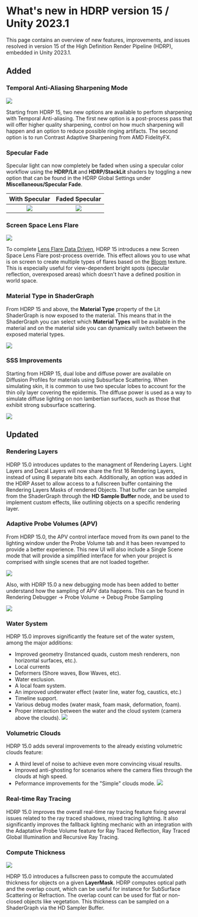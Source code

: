 # What's new in HDRP version 15 / Unity 2023.1

This page contains an overview of new features, improvements, and issues resolved in version 15 of the High Definition Render Pipeline (HDRP), embedded in Unity 2023.1.

## Added

### Temporal Anti-Aliasing Sharpening Mode
![](Images/TAA-Sharpening-header.png)

Starting from HDRP 15, two new options are available to perform sharpening with Temporal Anti-aliasing. The first new option is a post-process pass that will offer higher quality sharpening, control on how much sharpening will happen and an option to reduce possible ringing artifacts. The second option is to run Contrast Adaptive Sharpening from AMD FidelityFX.

### Specular Fade

Specular light can now completely be faded when using a specular color workflow using the **HDRP/Lit** and **HDRP/StackLit** shaders by toggling a new option that can be found in the HDRP Global Settings under **Miscellaneous/Specular Fade**.

|        With Specular         |        Faded Specular        |
|:----------------------------:|:----------------------------:|
| ![](Images/WithSpecular.png) | ![](Images/KillSpecular.png) |

### Screen Space Lens Flare
![](Images/ScreenSpaceLensFlare-header.png)

To complete [Lens Flare Data Driven](shared/lens-flare/lens-flare-component.md), HDRP 15 introduces a new Screen Space Lens Flare post-process override.
This effect allows you to use what is on screen to create multiple types of flares based on the [Bloom](Post-Processing-Bloom.md) texture. This is especially useful for view-dependent bright spots (specular reflection, overexposed areas) which doesn't have a defined position in world space.

### Material Type in ShaderGraph

From HDRP 15 and above, the **Material Type** property of the Lit ShaderGraph is now exposed to the material. This means that in the ShaderGraph you can select which **Material Types** will be available in the material and on the material side you can dynamically switch between the exposed material types.

![](Images/ExposedMaterialType.png)

### SSS Improvements

Starting from HDRP 15, dual lobe and diffuse power are available on Diffusion Profiles for materials using Subsurface Scattering.
When simulating skin, it is common to use two specular lobes to account for the thin oily layer covering the epidermis.
The diffuse power is used as a way to simulate diffuse lighting on non lambertian surfaces, such as those that exhibit strong subsurface scattering.

![](Images/profile_dual_lobe.png)

## Updated

### Rendering Layers

HDRP 15.0 introduces updates to the managment of Rendering Layers. Light Layers and Decal Layers will now share the first 16 Rendering Layers, instead of using 8 separate bits each.
Additionally, an option was added in the HDRP Asset to allow access to a fullscreen buffer containing the Rendering Layers Masks of rendered Objects. That buffer can be sampled from the ShaderGraph through the __HD Sample Buffer__ node, and be used to implement custom effects, like outlining objects on a specific rendering layer.

### Adaptive Probe Volumes (APV)

From HDRP 15.0, the APV control interface moved from its own panel to the lighting window under the Probe Volume tab and it has been revamped to provide a better experience. This new UI will also include a Single Scene mode that will provide a simplified interface for when your project is comprised with single scenes that are not loaded together.

![](Images/APVUX.PNG)

Also, with HDRP 15.0 a new debugging mode has been added to better understand how the sampling of APV data happens. This can be found in Rendering Debugger -> Probe Volume -> Debug Probe Sampling

![](Images/APVSamplingDebug.png)

### Water System

HDRP 15.0 improves significantly the feature set of the water system, among the major additions:
- Improved geometry (Instanced quads, custom mesh renderers, non horizontal surfaces, etc.).
- Local currents
- Deformers (Shore waves, Bow Waves, etc).
- Water exclusion.
- A local foam system.
- An improved underwater effect (water line, water fog, caustics, etc.)
- Timeline support.
- Various debug modes (water mask, foam mask, deformation, foam).
- Proper interaction between the water and the cloud system (camera above the clouds).
![](Images/Water2023-1.png)


### Volumetric Clouds

HDRP 15.0 adds several improvements to the already existing volumetric clouds feature:
- A third level of noise to achieve even more convincing visual results.
- Improved anti-ghosting for scenarios where the camera flies through the clouds at high speed.
- Peformance improvements for the "Simple" clouds mode.
![](Images/Volumetric-Clouds-2023-1.png)

### Real-time Ray Tracing

HDRP 15.0 improves the overall real-time ray tracing feature fixing several issues related to the ray traced shadows, mixed tracing lighting. It also significantly improves the fallback lighting mechanic with an integration with the Adaptative Probe Volume feature for Ray Traced Reflection, Ray Traced Global Illumination and Recursive Ray Tracing.

### Compute Thickness

![](Images/WhatsNew15_ComputeThickness.png)

HDRP 15.0 introduces a fullscreen pass to compute the accumulated thickness for objects on a given **LayerMask**. HDRP computes optical path and the overlap count, which can be useful for instance for SubSurface Scattering or Refraction. The overlap count can be used for flat or non-closed objects like vegetation. This thickness can be sampled on a ShaderGraph via the HD Sampler Buffer.
